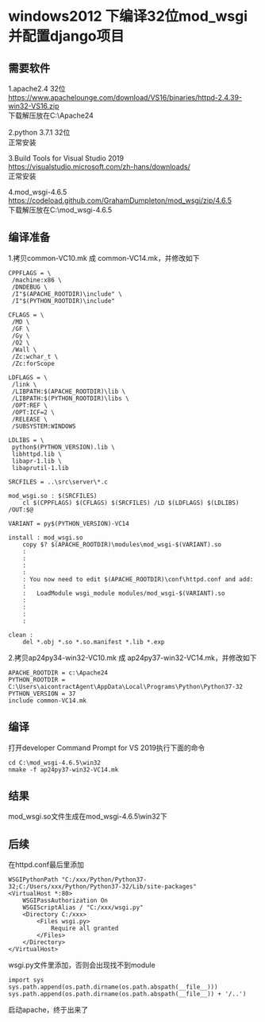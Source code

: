 # windows2012 下编译32位mod_wsgi并配置django项目

## 需要软件

1.apache2.4 32位<br>
https://www.apachelounge.com/download/VS16/binaries/httpd-2.4.39-win32-VS16.zip<br>
下载解压放在C:\Apache24<br>

2.python 3.7.1 32位<br>
正常安装<br>

3.Build Tools for Visual Studio 2019<br>
https://visualstudio.microsoft.com/zh-hans/downloads/<br>
正常安装<br>

4.mod_wsgi-4.6.5<br>
https://codeload.github.com/GrahamDumpleton/mod_wsgi/zip/4.6.5<br>
下载解压放在C:\mod_wsgi-4.6.5<br>

## 编译准备

1.拷贝common-VC10.mk 成 common-VC14.mk，并修改如下

```
CPPFLAGS = \
 /machine:x86 \
 /DNDEBUG \
 /I"$(APACHE_ROOTDIR)\include" \
 /I"$(PYTHON_ROOTDIR)\include"

CFLAGS = \
 /MD \
 /GF \
 /Gy \
 /O2 \
 /Wall \
 /Zc:wchar_t \
 /Zc:forScope

LDFLAGS = \
 /link \
 /LIBPATH:$(APACHE_ROOTDIR)\lib \
 /LIBPATH:$(PYTHON_ROOTDIR)\libs \
 /OPT:REF \
 /OPT:ICF=2 \
 /RELEASE \
 /SUBSYSTEM:WINDOWS

LDLIBS = \
 python$(PYTHON_VERSION).lib \
 libhttpd.lib \
 libapr-1.lib \
 libaprutil-1.lib

SRCFILES = ..\src\server\*.c

mod_wsgi.so : $(SRCFILES)
	cl $(CPPFLAGS) $(CFLAGS) $(SRCFILES) /LD $(LDFLAGS) $(LDLIBS) /OUT:$@

VARIANT = py$(PYTHON_VERSION)-VC14

install : mod_wsgi.so
	copy $? $(APACHE_ROOTDIR)\modules\mod_wsgi-$(VARIANT).so
	:
	:
	:
	:
	: You now need to edit $(APACHE_ROOTDIR)\conf\httpd.conf and add:
	:
	:   LoadModule wsgi_module modules/mod_wsgi-$(VARIANT).so
	:
	:
	:
	:

clean :
	del *.obj *.so *.so.manifest *.lib *.exp
``` 
  
2.拷贝ap24py34-win32-VC10.mk 成 ap24py37-win32-VC14.mk，并修改如下

```
APACHE_ROOTDIR = c:\Apache24
PYTHON_ROOTDIR = C:\Users\aicontractAgent\AppData\Local\Programs\Python\Python37-32
PYTHON_VERSION = 37
include common-VC14.mk
``` 

## 编译

打开developer Command Prompt for VS 2019执行下面的命令
``` 
cd C:\mod_wsgi-4.6.5\win32
nmake -f ap24py37-win32-VC14.mk
``` 

## 结果

mod_wsgi.so文件生成在mod_wsgi-4.6.5\win32下

## 后续

在httpd.conf最后里添加
```
WSGIPythonPath "C:/xxx/Python/Python37-32;C:/Users/xxx/Python/Python37-32/Lib/site-packages"
<VirtualHost *:80>
    WSGIPassAuthorization On
    WSGIScriptAlias / "C:/xxx/wsgi.py"
    <Directory C:/xxx>
        <Files wsgi.py>
            Require all granted
        </Files>
    </Directory>
</VirtualHost>
```

wsgi.py文件里添加，否则会出现找不到module
```
import sys
sys.path.append(os.path.dirname(os.path.abspath(__file__)))
sys.path.append(os.path.dirname(os.path.abspath(__file__)) + '/..')
```

启动apache，终于出来了

